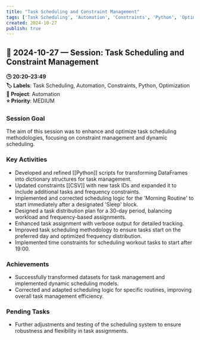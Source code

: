 ```yaml
---
title: "Task Scheduling and Constraint Management"
tags: ['Task Scheduling', 'Automation', 'Constraints', 'Python', 'Optimization']
created: 2024-10-27
publish: true
---
```


## 📅 2024-10-27 — Session: Task Scheduling and Constraint Management

**🕒 20:20–23:49**  
**🏷️ Labels**: Task Scheduling, Automation, Constraints, Python, Optimization  
**📂 Project**: Automation  
**⭐ Priority**: MEDIUM  


### Session Goal
The aim of this session was to enhance and optimize task scheduling methodologies, focusing on constraint management and dynamic scheduling.

### Key Activities
- Developed and refined [[Python]] scripts for transforming DataFrames into dictionary structures for task management.
- Updated constraints [[CSV]] with new task IDs and expanded it to include additional tasks and frequency constraints.
- Implemented and corrected scheduling logic for the 'Morning Routine' to start immediately after a designated 'Sleep' block.
- Designed a task distribution plan for a 30-day period, balancing workload and frequency-based assignments.
- Enhanced task assignment with verbose output for detailed tracking.
- Improved task scheduling methodology to ensure tasks start on the preferred day and optimized frequency distribution.
- Implemented time constraints for scheduling workout tasks to start after 19:00.

### Achievements
- Successfully transformed datasets for task management and implemented dynamic scheduling models.
- Corrected and adapted scheduling logic for specific routines, improving overall task management efficiency.

### Pending Tasks
- Further adjustments and testing of the scheduling system to ensure robustness and flexibility in task assignments.
